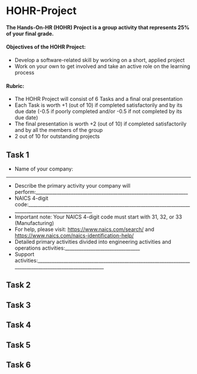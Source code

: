 # HOHR-Project
#### The Hands-On-HR (HOHR) Project is a group activity that represents 25% of your final grade.
#### Objectives of the HOHR Project:
* Develop a software-related skill by working on a short, applied project
* Work on your own to get involved and take an active role on the learning process 
#### Rubric:
* The HOHR Project will consist of 6 Tasks and a final oral presentation
* Each Task is worth +1 (out of 10) if completed satisfactorily and by its due date (-0.5 if poorly completed and/or -0.5 if not completed by its due date)
* The final presentation is worth +2 (out of 10) if completed satisfactorily and by all the members of the group
* 2 out of 10 for outstanding projects

## Task 1
* Name of your company:
***
* Describe the primary activity your company will perform:_________________________________________________________________
* NAICS 4-digit code:______________________________________________________________________________________________________
* Important note: Your NAICS 4-digit code must start with 31, 32, or 33 (Manufacturing)
* For help, please visit: https://www.naics.com/search/ and https://www.naics.com/naics-identification-help/
* Detailed primary activities divided into engineering activities and operations activities:________________________________
* Support activities:_______________________________________________________________________________________________________

## Task 2
## Task 3
## Task 4
## Task 5
## Task 6
